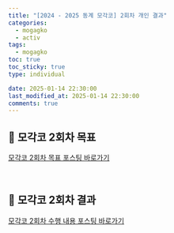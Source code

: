```yaml
---
title: "[2024 - 2025 동계 모각코] 2회차 개인 결과"
categories:
  - mogagko
  - activ
tags:
  - mogagko
toc: true
toc_sticky: true
type: individual

date: 2025-01-14 22:30:00
last_modified_at: 2025-01-14 22:30:00
comments: true
---
```

## 📍 모각코 2회차 목표
[모각코 2회차 목표 포스팅 바로가기](https://clr4takeoff.github.io/mogagko/activ/2425-%EB%8F%99%EA%B3%84-%EB%AA%A8%EA%B0%81%EC%BD%94-2%ED%9A%8C%EC%B0%A8-%EB%AA%A9%ED%91%9C/)

<br>

## 📍 모각코 2회차 결과
[모각코 2회차 수행 내용 포스팅 바로가기](https://clr4takeoff.github.io/projects/error/%EC%97%B0%EA%B5%AC-%EC%84%A4%EB%AC%B8-%EA%B0%9C%EB%B0%9C-%EA%B3%BC%EC%A0%95-%EB%B0%8F-%EB%85%BC%EB%AC%B8-%EA%B2%80%ED%86%A0/)

<br>